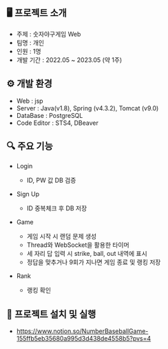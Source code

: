 ## 🖥 프로젝트 소개
- 주제 : 숫자야구게임 Web
- 팀명 : 개인
- 인원 : 1명
- 개발 기간 : 2022.05 ~ 2023.05 (약 1주)


## ⚙ 개발 환경
- Web : jsp
- Server : Java(v1.8), Spring (v4.3.2), Tomcat (v9.0)
- DataBase : PostgreSQL
- Code Editor : STS4, DBeaver


## 🔍 주요 기능
- Login
  - ID, PW 값 DB 검증

- Sign Up
  - ID 중복체크 후 DB 저장

- Game
  - 게임 시작 시 랜덤 문제 생성
  - Thread와 WebSocket을 활용한 타이머
  - 세 자리 답 입력 시 strike, ball, out 내역에 표시
  - 정답을 맞추거나 9회가 지나면 게임 종료 및 랭킹 저장

- Rank
  - 랭킹 확인


## 🔁 프로젝트 설치 및 실행
- https://www.notion.so/NumberBaseballGame-155ffb5eb35680a995d3d438de4558b5?pvs=4
